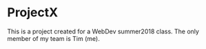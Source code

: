# ProjectX
This is a project created for a WebDev summer2018 class.
The only member of my team is Tim (me). 
